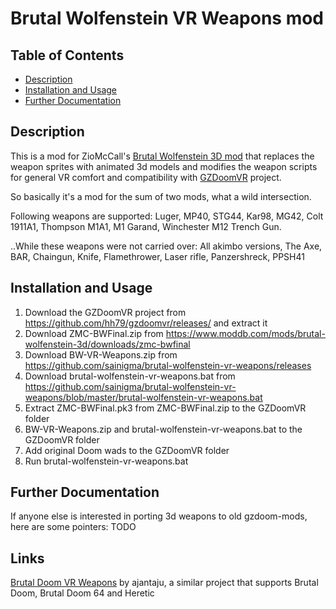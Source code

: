 # Brutal Wolfenstein VR Weapons mod

## Table of Contents

- [Description](#description)
- [Installation and Usage](#install-and-usage)
- [Further Documentation](#further-documentation)

## Description

This is a mod for ZioMcCall's [Brutal Wolfenstein 3D mod](https://forum.zdoom.org/viewtopic.php?f=19&t=48035) that replaces the weapon sprites with animated 3d models and modifies the weapon scripts for general VR comfort and compatibility with [GZDoomVR](https://github.com/hh79/gzdoomvr) project.

So basically it's a mod for the sum of two mods, what a wild intersection.

Following weapons are supported: Luger, MP40, STG44, Kar98, MG42, Colt 1911A1, Thompson M1A1, M1 Garand, Winchester M12 Trench Gun.

..While these weapons were not carried over: All akimbo versions, The Axe, BAR, Chaingun, Knife, Flamethrower, Laser rifle, Panzershreck, PPSH41

## Installation and Usage

  1. Download the GZDoomVR project from https://github.com/hh79/gzdoomvr/releases/ and extract it
  2. Download ZMC-BWFinal.zip from https://www.moddb.com/mods/brutal-wolfenstein-3d/downloads/zmc-bwfinal
  3. Download BW-VR-Weapons.zip from https://github.com/sainigma/brutal-wolfenstein-vr-weapons/releases
  4. Download brutal-wolfenstein-vr-weapons.bat from https://github.com/sainigma/brutal-wolfenstein-vr-weapons/blob/master/brutal-wolfenstein-vr-weapons.bat
  5. Extract ZMC-BWFinal.pk3 from ZMC-BWFinal.zip to the GZDoomVR folder
  6. BW-VR-Weapons.zip and brutal-wolfenstein-vr-weapons.bat to the GZDoomVR folder
  6. Add original Doom wads to the GZDoomVR folder
  7. Run brutal-wolfenstein-vr-weapons.bat

## Further Documentation

If anyone else is interested in porting 3d weapons to old gzdoom-mods, here are some pointers: TODO

## Links

[Brutal Doom VR Weapons](https://github.com/ajantaju/br_vr) by ajantaju, a similar project that supports Brutal Doom, Brutal Doom 64 and Heretic